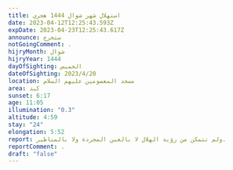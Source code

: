 ```yaml
---
title: استهلال شهر شوال 1444 هجري
date: 2023-04-12T12:25:43.593Z
expDate: 2023-04-23T12:25:43.617Z
announce: ستخرج
notGoingComment: .
hijryMonth: شوال
hijryYear: 1444
dayOfSighting: الخميس
dateOfSighting: 2023/4/20
location: مسجد المعصومين عليهم السلام
area: كبد
sunset: 6:17
age: 11:05
illumination: "0.3"
altitude: 4:59
stay: "24"
elongation: 5:52
report: ولم تتمكن من رؤية الهلال لا بالعين المجردة ولا بالمناظير.
reportComment: .
draft: "false"
---
```


